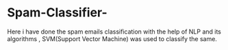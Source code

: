 # Spam-Classifier-
Here i have done the spam emails classification with the help of NLP and its algorithms , SVM(Support Vector Machine) was used to classify the same.
